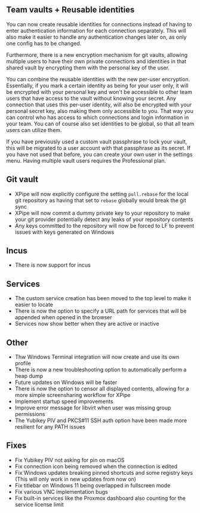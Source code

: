 ## Team vaults + Reusable identities

You can now create reusable identities for connections instead of having to enter authentication information for each connection separately. This will also make it easier to handle any authentication changes later on, as only one config has to be changed.

Furthermore, there is a new encryption mechanism for git vaults, allowing multiple users to have their own private connections and identities in that shared vault by encrypting them with the personal key of the user.

You can combine the reusable identities with the new per-user encryption. Essentially, if you mark a certain identity as being for your user only, it will be encrypted with your personal key and won't be accessible to other team users that have access to the vault without knowing your secret. Any connection that uses this per-user identity, will also be encrypted with your personal secret key, also making them only accessible to you. That way you can control who has access to which connections and login information in your team. You can of course also set identities to be global, so that all team users can utilize them.

If you have previously used a custom vault passphrase to lock your vault, this will be migrated to a user account with that passphrase as its secret. If you have not used that before, you can create your own user in the settings menu. Having multiple vault users requires the Professional plan.

## Git vault

- XPipe will now explicitly configure the setting `pull.rebase` for the local git repository as having that set to `rebase` globally would break the git sync
- XPipe will now commit a dummy private key to your repository to make your git provider potentially detect any leaks of your repository contents
- Any keys committed to the repository will now be forced to LF to prevent issues with keys generated on Windows

## Incus

- There is now support for incus

## Services

- The custom service creation has been moved to the top level to make it easier to locate
- There is now the option to specify a URL path for services that will be appended when opened in the browser
- Services now show better when they are active or inactive

## Other

- Thw Windows Terminal integration will now create and use its own profile
- There is now a new troubleshooting option to automatically perform a heap dump
- Future updates on Windows will be faster
- There is now the option to censor all displayed contents, allowing for a more simple screensharing workflow for XPipe
- Implement startup speed improvements
- Improve error message for libvirt when user was missing group permissions
- The Yubikey PIV and PKCS#11 SSH auth option have been made more resilient for any PATH issues

## Fixes

- Fix Yubikey PIV not asking for pin on macOS
- Fix connection icon being removed when the connection is edited
- Fix Windows updates breaking pinned shortcuts and some registry keys (This will only work in new updates from now on)
- Fix titlebar on Windows 11 being overlapped in fullscreen mode
- Fix various VNC implementation bugs
- Fix built-in services like the Proxmox dashboard also counting for the service license limit
